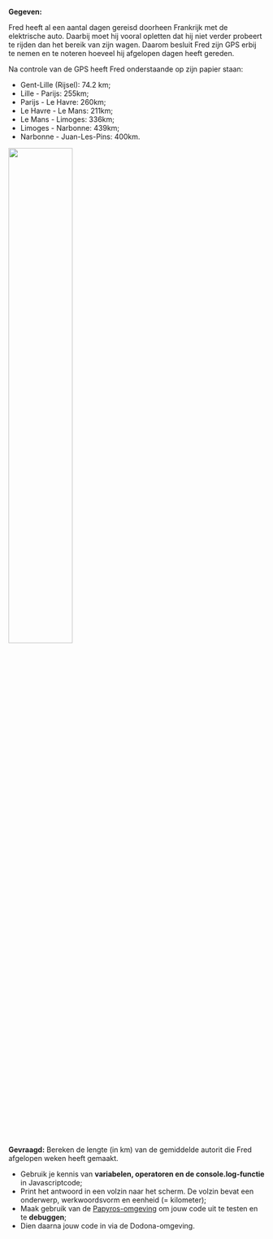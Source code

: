 **Gegeven:**

Fred heeft al een aantal dagen gereisd doorheen Frankrijk met de elektrische auto. Daarbij moet hij vooral opletten dat hij 
niet verder probeert te rijden dan het bereik van zijn wagen. Daarom besluit Fred zijn GPS erbij te nemen en te noteren hoeveel hij
afgelopen dagen heeft gereden. 

Na controle van de GPS heeft Fred onderstaande op zijn papier staan: 
* Gent-Lille (Rijsel): 74.2 km; 
* Lille - Parijs: 255km; 
* Parijs - Le Havre: 260km; 
* Le Havre - Le Mans: 211km; 
* Le Mans - Limoges: 336km;
* Limoges - Narbonne: 439km;
* Narbonne - Juan-Les-Pins: 400km. 

<img src="https://images.pexels.com/photos/11139552/pexels-photo-11139552.jpeg?auto=compress&cs=tinysrgb&w=1260&h=750&dpr=1" width="50%"/>


**Gevraagd:**
Bereken de lengte (in km) van de gemiddelde autorit die Fred afgelopen weken heeft gemaakt. 

* Gebruik je kennis van **variabelen, operatoren en de console.log-functie** in Javascriptcode;
* Print het antwoord in een volzin naar het scherm. De volzin bevat een onderwerp, werkwoordsvorm en eenheid (= kilometer); 
* Maak gebruik van de [Papyros-omgeving](https://papyros.dodona.be/?locale=nl&language=JavaScript) om jouw code uit te testen en te **debuggen**; 
* Dien daarna jouw code in via de Dodona-omgeving. 
